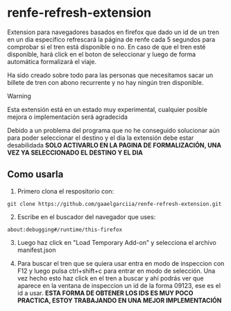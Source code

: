 # renfe-refresh-extension

Extension para navegadores basados en firefox que dado un id de un tren en un dia especifico refrescará la página de renfe cada 5 segundos para comprobar si el tren está disponible o no. En caso de que el tren esté disponible, hará click en el boton de seleccionar y luego de forma automática formalizará el viaje.

Ha sido creado sobre todo para las personas que necesitamos sacar un billete de tren con abono recurrente y no hay ningún tren disponible.

> [!WARNING]  
> Esta extensión  está en un estado muy experimental, cualquier posible mejora o implementación será agradecida

Debido a un problema del programa que no he conseguido solucionar aún para poder seleccionar el destino y el dia la extensión debe estar desabilidada **SOLO ACTIVARLO EN LA PAGINA DE FORMALIZACIÓN, UNA VEZ YA SELECCIONADO EL DESTINO Y EL DIA**

## Como usarla

1. Primero clona el respositorio con:

```
git clone https://github.com/gaaelgarciia/renfe-refresh-extension.git
```

2. Escribe en el buscador del navegador que uses:

```
about:debugging#/runtime/this-firefox
```

3. Luego haz click en "Load Temporary Add-on" y selecciona el archivo manifest.json

4. Para buscar el tren que se quiera usar entra en modo de inspeccion con F12 y luego pulsa ctrl+shift+c para entrar en modo de selección. Una vez hecho esto haz click en el tren a buscar y ahí podrás ver que aparece en la ventana de inspeccion un id de la forma 09123, ese es el id a usar. **ESTA FORMA DE OBTENER LOS IDS ES MUY POCO PRACTICA, ESTOY TRABAJANDO EN UNA MEJOR IMPLEMENTACIÓN**

